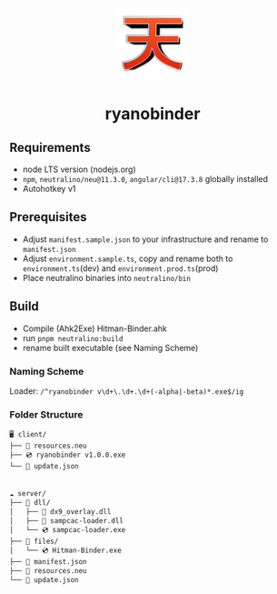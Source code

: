 <div align="center">
    <img src="src/assets/images/logo.png" width="128px" />
</div>

# <div align="center">ryanobinder</div>

## Requirements

- node LTS version (nodejs.org)
- `npm`, `neutralino/neu@11.3.0`, `angular/cli@17.3.8` globally installed
- Autohotkey v1

## Prerequisites

- Adjust `manifest.sample.json` to your infrastructure and rename to `manifest.json`
- Adjust `environment.sample.ts`, copy and rename both to `environment.ts`(dev) and `environment.prod.ts`(prod)
- Place neutralino binaries into `neutralino/bin`

## Build

- Compile (Ahk2Exe) Hitman-Binder.ahk
- run `pnpm neutralino:build`
- rename built executable (see Naming Scheme)

### Naming Scheme

Loader: `/^ryanobinder v\d+\.\d+.\d+(-alpha|-beta)*.exe$/ig`

### Folder Structure

```bin
🖥️ client/
├── 📄 resources.neu
├── 💿 ryanobinder v1.0.0.exe
└── 📄 update.json


☁️ server/
├── 📁 dll/
│   ├── 📄 dx9_overlay.dll
│   ├── 📄 sampcac-loader.dll
│   └── 💿 sampcac-loader.exe
├── 📁 files/
│   └── 💿 Hitman-Binder.exe
├── 📄 manifest.json
├── 📄 resources.neu
└── 📄 update.json
```
